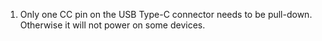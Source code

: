 1. Only one CC pin on the USB Type-C connector needs to be pull-down. Otherwise it will not power on some devices.